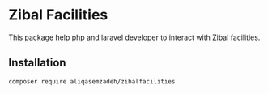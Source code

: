 # Zibal Facilities
This package help php and laravel developer to interact with Zibal facilities. 


## Installation

```shell
composer require aliqasemzadeh/zibalfacilities
```
